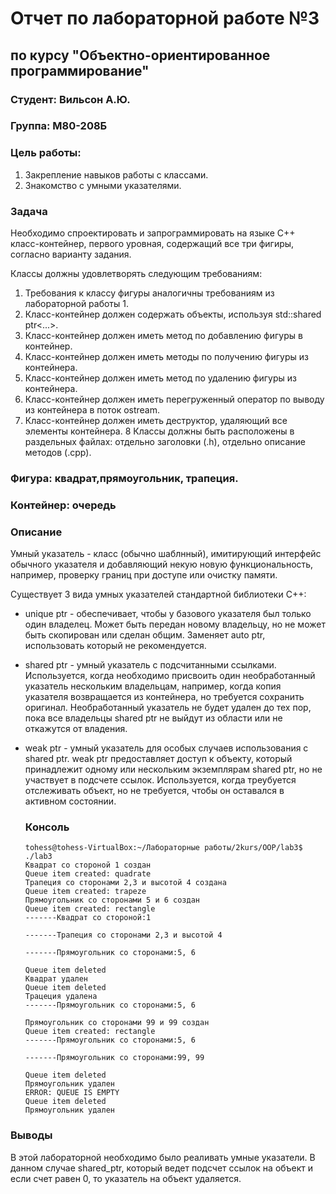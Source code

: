 # Отчет по лабораторной работе №3
## по курсу "Объектно-ориентированное программирование"

### Студент: Вильсон А.Ю.
### Группа: М80-208Б

### Цель работы:
1. Закрепление навыков работы с классами.
2. Знакомство с умными указателями.

### Задача
Необходимо спроектировать и запрограммировать на языке C++ класс-контейнер, первого уровная, содержащий все три фигиры, согласно варианту задания.

Классы должны удовлетворять следующим требованиям:

1. Требования к классу фигуры аналогичны требованиям из лабораторной работы 1.
2. Класс-контейнер должен содержать объекты, используя std::shared ptr<...>.
3. Класс-контейнер должен иметь метод по добавлению фигуры в контейнер.
4. Класс-контейнер должен иметь методы по получению фигуры из контейнера.
5. Класс-контейнер должен иметь метод по удалению фигуры из контейнера.
6. Класс-контейнер должен иметь перегруженный оператор по выводу из контейнера в поток ostream.
7. Класс-контейнер должен иметь деструктор, удаляющий все элементы контейнера.
8  Классы должны быть расположены в раздельных файлах: отдельно заголовки (.h), отдельно описание методов (.cpp).

### Фигура: квадрат,прямоугольник, трапеция.
### Контейнер: очередь

### Описание
Умный указатель - класс (обычно шаблнный), имитирующий интерфейс обычного указателя и добавляющий некую новую функциональность, например, проверку границ при доступе или очистку памяти.

Существует 3 вида умных указателей стандартной библиотеки C++:

* unique ptr - обеспечивает, чтобы у базового указателя был только один владелец. Может быть передан новому владельцу, но не может быть скопирован или сделан общим. Заменяет auto ptr, использовать который не рекомендуется.

* shared ptr - умный указатель с подсчитанными ссылками. Используется, когда необходимо присвоить один необработанный указатель нескольким владельцам, например, когда копия указателя возвращается из контейнера, но требуется сохранить оригинал. Необработанный указатель не будет удален до тех пор, пока все владельцы shared ptr не выйдут из области или не откажутся от владения.

* weak ptr - умный указатель для особых случаев использования с shared ptr. weak ptr предоставляет доступ к объекту, который принадлежит одному или нескольким экземплярам shared ptr, но не участвует в подсчете ссылок. Используется, когда треубуется отслеживать объект, но не требуется, чтобы он оставался в активном состоянии.

  ### Консоль
      tohess@tohess-VirtualBox:~/Лабораторные работы/2kurs/OOP/lab3$ ./lab3
      Квадрат со стороной 1 создан
      Queue item created: quadrate
      Трапеция со сторонами 2,3 и высотой 4 создана
      Queue item created: trapeze
      Прямоугольник со сторонами 5 и 6 создан
      Queue item created: rectangle
      -------Квадрат со стороной:1

      -------Трапеция со сторонами 2,3 и высотой 4

      -------Прямоугольник со сторонами:5, 6

      Queue item deleted
      Квадрат удален
      Queue item deleted
      Трацеция удалена
      -------Прямоугольник со сторонами:5, 6

      Прямоугольник со сторонами 99 и 99 создан
      Queue item created: rectangle
      -------Прямоугольник со сторонами:5, 6

      -------Прямоугольник со сторонами:99, 99

      Queue item deleted
      Прямоугольник удален
      ERROR: QUEUE IS EMPTY
      Queue item deleted
      Прямоугольник удален

### Выводы

В этой лабораторной необходимо было реаливать умные указатели. В данном случае shared_ptr, который ведет подсчет ссылок на объект и если счет равен 0, то указатель на объект удаляется.
